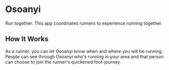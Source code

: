 # Osoanyi 

Run together.  This app coordinates runners to experience running together.

## How It Works

As a runner, you can let Osoanyi know when and where you will be running.
People can see through Osoanyi who's running in your area and that person can
choose to join the runner's quickened foot-journey.


